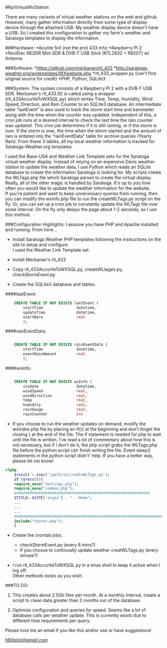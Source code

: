 ﻿#RpiVirtualWxStation

There are many variants of virtual weather stations on the web and github. However, many gather information
directly from some type of display device through the attached USB.  My weather display device doesn't have
a USB.  So I created this configuration to gather my farm's weather and Saratoga templates to display the information.    

###Hardware:
*Acurite 5n1 (not the pro) 433 mhz
*Raspberry Pi 2
*NooElec NESDR Mini SDR & DVB-T USB Stick (RTL2832 + R820T) w/ Antenna

###Software:
*https://github.com/merbanan/rtl_433
*http://saratoga-weather.org/wxtemplates/WXwebsite.php
*rtl_433_wrapper.py (can't find original source for credit)
*PHP, Python, SQLite3

###System:
The system consists of a Raspberry Pi 2 with a DVB-T USB SDR.  Merbanan's rtl_433.92 is called using a
wrapper (rtl_433AccuriteToWXSQL.py) which writes Time, Temp, Humidity, Wind Speed, Direction, and Rain
Counter to an SQLite3 database.  An intermediate table “lastEvent” is also used to track the storm start
time and barometer along with the time when the counter was updated.  Independent of this, a cron job
runs at a desired interval to check the last time the rain counter was updated.  This cron job determines
if it is still raining, or if the storm is over.  If the storm is over, the time when the storm started
and the amount of rain is entered into the “rainEventData” table for archive queries (Yearly Rain). From
these 3 tables, all my local weather information is tracked for Satatoga-Weather.org templates.  

I used the Base-USA and Weather Link Template sets for the Saratoga virtual weather display. Instead of
relying on an expensive Davis weather station to update the weather data, I use Python which reads an
SQLite database to create the information Saratoga is looking for.  My scripts create the WLTags.php
file which Saratoga parses to create the virtual display.  Really, all of the other magic is handled
by Saratoga.  It's up to you how often you would like to update the weather information for the website.  
If you're patient and want to keep unnecessary queries from running, then you can modify the wxinfo.php
file to run the createWLTags.py script on the fly. Or, you can set up a cron job to constantly update
the WLTags file over some interval.  On the fly only delays the page about 1-2 seconds, so I use this method.  

###Configuration Highlights:
I assume you have PHP and Apache installed and running.  From here...

* Install Saratoga Weather PHP templates following the instructions on the site to setup and configure.  
I used the Weather Link Template set.  

* Install Merbanan's rtl_433

* Copy  rtl_433AccuriteToWXSQL.py, createWLtages.py, checkStormEvent.py

* Create the SQLite3 database and tables:

####lastEvent:
```sql
    CREATE TABLE IF NOT EXISTS lastEvent (
        startTime               datetime,
        updateTime              datetime,
        startBaro               real
        );

```
####rainEventData:
```sql

    CREATE TABLE IF NOT EXISTS rainEventData (
        startTime               datetime,
        eventRainAmount         real
        );

```
####wxInfo:
```sql

    CREATE TABLE IF NOT EXISTS wxInfo (
        insDate                 datetime,
        windSpeed               real,
        windDirection           real,
        temp                    real,
        humidity                real,
        rainGauge               real,
        rainCounter             int
```

* If you choose to run the weather updates on demand, modify the wxindex.php file by placing an
if(){ at the beginning and don't forget the closing } at the end of the file.  The if statement
is needed for php to wait until the file is written. I've read a lot of commentary about how
this is not necessary, but if I don't do it, the php script grabs the WLTags.php file before
the python script can finish writing the file.  Event sleep() statements in the python script
didn't' help.  If you have a better way, please let me know!  

```php
<?php
    $result = exec('/path/to/createWLTags.py');
    if ($result){
    require_once("Settings.php");
    require_once("common.php");
    #############################################################
    $TITLE= $SITE['organ'] . " - Home";
    ...
    ...
    ...
    #####################################################################
    include("footer.php");
    }

```
* Create the crontab jobs:
   * checkStormEvent.py (every 6 mins?)
   * if you choose to continually update weather creatWLTags.py (every minute?)

*  I run rtl_433AccuriteToWXSQL.py in a tmux shell to keep it active when I log off.  
Other methods exists as you wish.

###TO DO:  
1.  This creates about 2.5Gb files per month.  At a monthly interval, create a script to clean data greater than 2 months out of the database.  

2.  Optimize configuration and queries for speed. Seems like a lot of database calls per weather update.  This is currently exists due to different time requirements per query.  

Please toss me an email if you like this and/or use or have suggestions!

*h60pilot@gmail.com*
